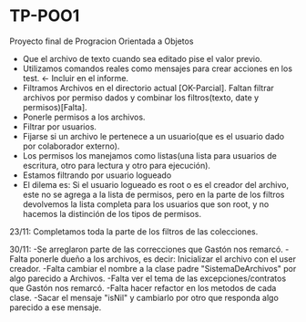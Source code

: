 # TP-POO1
Proyecto final de Progracion Orientada a Objetos


 - Que el archivo de texto cuando sea editado pise el valor previo.
 - Utilizamos comandos reales como mensajes para crear acciones en los test. <- Incluir en el informe.
 - Filtramos Archivos en el directorio actual [OK-Parcial]. Faltan filtrar archivos por permiso dados y combinar los filtros(texto, date y permisos)[Falta].
 - Ponerle permisos a los archivos.
 - Filtrar por usuarios.
 - Fijarse si un archivo le pertenece a un usuario(que es el usuario dado por colaborador externo).
 - Los permisos los manejamos como listas(una lista para usuarios de escritura, otro para lectura y otro para ejecución).
 - Estamos filtrando por usuario logueado
 - El dilema es: Si el usuario logueado es root o es el creador del archivo, este no se agrega a la lista de permisos, pero en la parte de los filtros devolvemos la    lista completa para los usuarios que son root, y no hacemos la distinción de los tipos de permisos.

23/11: 
Completamos toda la parte de los filtros de las colecciones.

30/11:
-Se arreglaron parte de las correcciones que Gastón nos remarcó.
-Falta ponerle dueño a los archivos, es decir: Inicializar el archivo con el user creador.
-Falta cambiar el nombre a la clase padre "SistemaDeArchivos" por algo parecido a Archivos.
-Falta ver el tema de las excepciones/contratos que Gastón nos remarcó.
-Falta hacer refactor en los metodos de cada clase.
-Sacar el mensaje "isNil" y cambiarlo por otro que responda algo parecido a ese mensaje.
